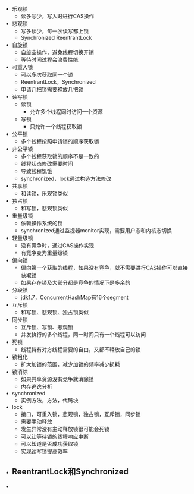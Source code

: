 - 乐观锁
	- 读多写少，写入时进行CAS操作
- 悲观锁
	- 写多读少，每一次读写都上锁
	- Synchronized ReentrantLock
- 自旋锁
	- 自旋空操作，避免线程切换开销
	- 等待时间过程会浪费性能
- 可重入锁
	- 可以多次获取同一个锁
	- ReentrantLock，Synchronized
	- 申请几把锁需要释放几把锁
- 读写锁
	- 读锁
		- 允许多个线程同时访问一个资源
	- 写锁
		- 只允许一个线程获取锁
- 公平锁
	- 多个线程按照申请锁的顺序获取锁
- 非公平锁
	- 多个线程获取锁的顺序不是一致的
	- 线程状态修改需要时间
	- 导致线程饥饿
	- synchronized，lock通过构造方法修改
- 共享锁
	- 和读锁，乐观锁类似
- 独占锁
	- 和写锁，悲观锁类似
- 重量级锁
	- 依赖操作系统的锁
	- synchronized通过监视器monitor实现，需要用户态和内核态切换
- 轻量级锁
	- 没有竞争时，通过CAS操作实现
	- 有竞争变为重量级锁
- 偏向锁
	- 偏向第一个获取的线程，如果没有竞争，就不需要进行CAS操作可以直接获取锁
	- 如果存在锁及大部分都是竞争的情况下是多余的
- 分段锁
	- jdk1.7，ConcurrentHashMap有16个segment
- 互斥锁
	- 和写锁、悲观锁、独占锁类似
- 同步锁
	- 互斥锁、写锁、悲观锁
	- 并发执行的多个线程，同一时间只有一个线程可以访问
- 死锁
	- 线程持有对方线程需要的自由，又都不释放自己的锁
- 锁粗化
	- 扩大加锁的范围，减少加锁的频率减少损耗
- 锁消除
	- 如果共享资源没有竞争就消除锁
	- 内存逃逸分析
- synchronized
	- 实例方法，方法，代码块
- lock
	- 接口，可重入锁，悲观锁，独占锁，互斥锁，同步锁
	- 需要手动释放
	- 发生异常没有主动释放锁很可能会死锁
	- 可以让等待锁的线程响应中断
	- 可以知道是否成功获取锁
	- 实现读写锁提高效率
- ReentrantLock和Synchronized
	-
-